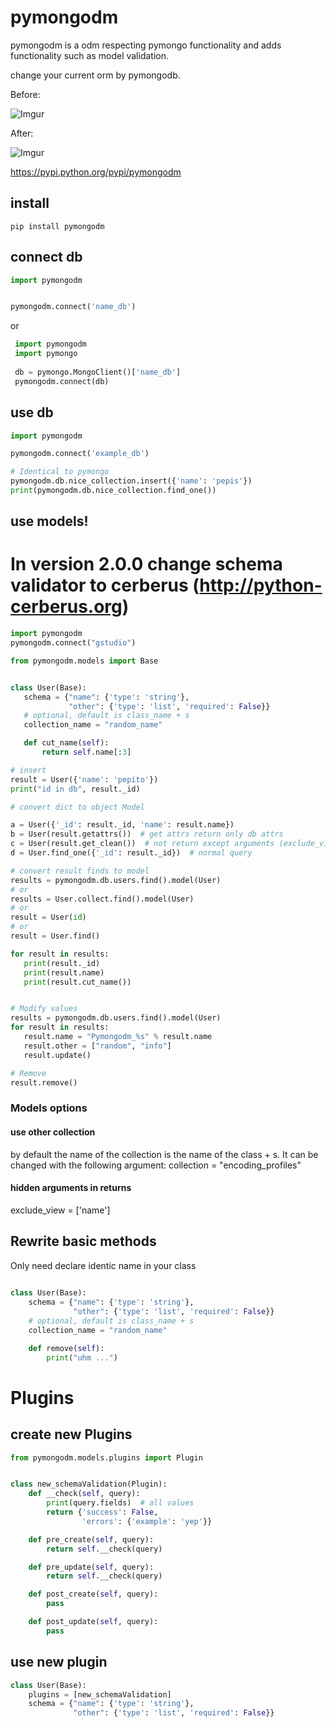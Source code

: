 # pymongodm

pymongodm is a odm respecting pymongo functionality and adds functionality such as model validation.

change your current orm by pymongodb.

Before:

![Imgur](http://i.imgur.com/8TTqJ9h.jpg)


After:

![Imgur](http://i.imgur.com/NDna9Wp.jpg)

https://pypi.python.org/pypi/pymongodm

## install
```
pip install pymongodm
```


## connect db
 ```python
 import pymongodm
 
 
 pymongodm.connect('name_db')
 ```
 
or

```python
 import pymongodm
 import pymongo
 
 db = pymongo.MongoClient()['name_db']
 pymongodm.connect(db)
 ```
 
## use db
 ```python
 import pymongodm
 
 pymongodm.connect('example_db')
 
 # Identical to pymongo
 pymongodm.db.nice_collection.insert({'name': 'pepis'})
 print(pymongodm.db.nice_collection.find_one())
 ```
 
## use models!

# In version 2.0.0 change schema validator to cerberus (http://python-cerberus.org)

 ```python
import pymongodm
pymongodm.connect("gstudio")

from pymongodm.models import Base


class User(Base):
    schema = {"name": {'type': 'string'},
              "other": {'type': 'list', 'required': False}}
    # optional, default is class_name + s
    collection_name = "random_name"

    def cut_name(self):
        return self.name[:3]

# insert
result = User({'name': 'pepito'})
print("id in db", result._id)

# convert dict to object Model

a = User({'_id': result._id, 'name': result.name})
b = User(result.getattrs())  # get attrs return only db attrs
c = User(result.get_clean())  # not return except arguments (exclude_view )
d = User.find_one({'_id': result._id})  # normal query

# convert result finds to model
results = pymongodm.db.users.find().model(User)
# or
results = User.collect.find().model(User)
# or 
result = User(id)
# or
result = User.find()

for result in results:
    print(result._id)
    print(result.name)
    print(result.cut_name())


# Modify values
results = pymongodm.db.users.find().model(User)
for result in results:
    result.name = "Pymongodm_%s" % result.name
    result.other = ["random", "info"]
    result.update()

# Remove
result.remove()

 ```
 
 
### Models options
#### use other collection
by default the name of the collection is the name of the class + s.
It can be changed with the following argument:
collection = "encoding_profiles"

#### hidden arguments in returns
exclude_view = ['name']

## Rewrite basic methods
 Only need declare identic name in your class
 
```python
 
class User(Base):
    schema = {"name": {'type': 'string'},
              "other": {'type': 'list', 'required': False}}
    # optional, default is class_name + s
    collection_name = "random_name"

    def remove(self):
        print("uhm ...")
```

# Plugins

## create new Plugins

```python
from pymongodm.models.plugins import Plugin


class new_schemaValidation(Plugin):
    def __check(self, query):
        print(query.fields)  # all values
        return {'success': False,
                'errors': {'example': 'yep'}}

    def pre_create(self, query):
        return self.__check(query)

    def pre_update(self, query):
        return self.__check(query)

    def post_create(self, query):
        pass

    def post_update(self, query):
        pass
```

## use new plugin
```python
class User(Base):
    plugins = [new_schemaValidation]
    schema = {"name": {'type': 'string'},
              "other": {'type': 'list', 'required': False}}
```
